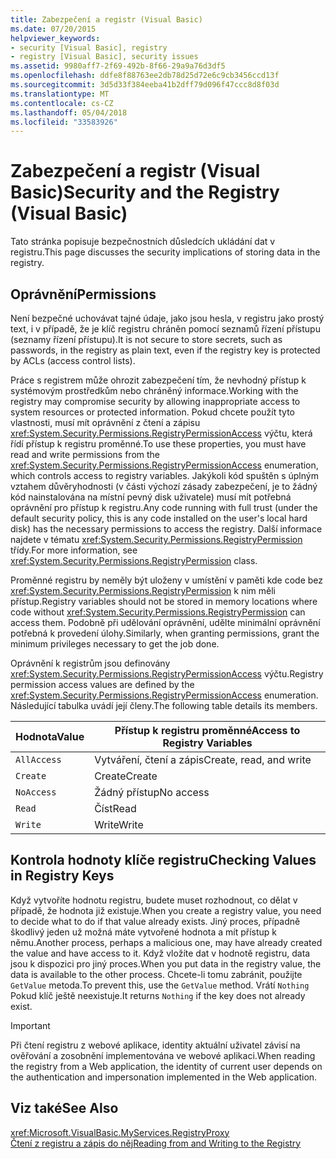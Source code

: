 ```yaml
---
title: Zabezpečení a registr (Visual Basic)
ms.date: 07/20/2015
helpviewer_keywords:
- security [Visual Basic], registry
- registry [Visual Basic], security issues
ms.assetid: 9980aff7-2f69-492b-8f66-29a9a76d3df5
ms.openlocfilehash: ddfe8f88763ee2db78d25d72e6c9cb3456ccd13f
ms.sourcegitcommit: 3d5d33f384eeba41b2dff79d096f47ccc8d8f03d
ms.translationtype: MT
ms.contentlocale: cs-CZ
ms.lasthandoff: 05/04/2018
ms.locfileid: "33583926"
---
```

# <a name="security-and-the-registry-visual-basic"></a><span data-ttu-id="6496f-102">Zabezpečení a registr (Visual Basic)</span><span class="sxs-lookup"><span data-stu-id="6496f-102">Security and the Registry (Visual Basic)</span></span>
<span data-ttu-id="6496f-103">Tato stránka popisuje bezpečnostních důsledcích ukládání dat v registru.</span><span class="sxs-lookup"><span data-stu-id="6496f-103">This page discusses the security implications of storing data in the registry.</span></span>  
  
## <a name="permissions"></a><span data-ttu-id="6496f-104">Oprávnění</span><span class="sxs-lookup"><span data-stu-id="6496f-104">Permissions</span></span>  
 <span data-ttu-id="6496f-105">Není bezpečné uchovávat tajné údaje, jako jsou hesla, v registru jako prostý text, i v případě, že je klíč registru chráněn pomocí seznamů řízení přístupu (seznamy řízení přístupu).</span><span class="sxs-lookup"><span data-stu-id="6496f-105">It is not secure to store secrets, such as passwords, in the registry as plain text, even if the registry key is protected by ACLs (access control lists).</span></span>  
  
 <span data-ttu-id="6496f-106">Práce s registrem může ohrozit zabezpečení tím, že nevhodný přístup k systémovým prostředkům nebo chráněný informace.</span><span class="sxs-lookup"><span data-stu-id="6496f-106">Working with the registry may compromise security by allowing inappropriate access to system resources or protected information.</span></span> <span data-ttu-id="6496f-107">Pokud chcete použít tyto vlastnosti, musí mít oprávnění z čtení a zápisu <xref:System.Security.Permissions.RegistryPermissionAccess> výčtu, která řídí přístup k registru proměnné.</span><span class="sxs-lookup"><span data-stu-id="6496f-107">To use these properties, you must have read and write permissions from the <xref:System.Security.Permissions.RegistryPermissionAccess> enumeration, which controls access to registry variables.</span></span> <span data-ttu-id="6496f-108">Jakýkoli kód spuštěn s úplným vztahem důvěryhodnosti (v části výchozí zásady zabezpečení, je to žádný kód nainstalována na místní pevný disk uživatele) musí mít potřebná oprávnění pro přístup k registru.</span><span class="sxs-lookup"><span data-stu-id="6496f-108">Any code running with full trust (under the default security policy, this is any code installed on the user's local hard disk) has the necessary permissions to access the registry.</span></span> <span data-ttu-id="6496f-109">Další informace najdete v tématu <xref:System.Security.Permissions.RegistryPermission> třídy.</span><span class="sxs-lookup"><span data-stu-id="6496f-109">For more information, see <xref:System.Security.Permissions.RegistryPermission> class.</span></span>  
  
 <span data-ttu-id="6496f-110">Proměnné registru by neměly být uloženy v umístění v paměti kde code bez <xref:System.Security.Permissions.RegistryPermission> k nim měli přístup.</span><span class="sxs-lookup"><span data-stu-id="6496f-110">Registry variables should not be stored in memory locations where code without <xref:System.Security.Permissions.RegistryPermission> can access them.</span></span> <span data-ttu-id="6496f-111">Podobně při udělování oprávnění, udělte minimální oprávnění potřebná k provedení úlohy.</span><span class="sxs-lookup"><span data-stu-id="6496f-111">Similarly, when granting permissions, grant the minimum privileges necessary to get the job done.</span></span>  
  
 <span data-ttu-id="6496f-112">Oprávnění k registrům jsou definovány <xref:System.Security.Permissions.RegistryPermissionAccess> výčtu.</span><span class="sxs-lookup"><span data-stu-id="6496f-112">Registry permission access values are defined by the <xref:System.Security.Permissions.RegistryPermissionAccess> enumeration.</span></span> <span data-ttu-id="6496f-113">Následující tabulka uvádí její členy.</span><span class="sxs-lookup"><span data-stu-id="6496f-113">The following table details its members.</span></span>  
  
|<span data-ttu-id="6496f-114">Hodnota</span><span class="sxs-lookup"><span data-stu-id="6496f-114">Value</span></span>|<span data-ttu-id="6496f-115">Přístup k registru proměnné</span><span class="sxs-lookup"><span data-stu-id="6496f-115">Access to Registry Variables</span></span>|  
|-----------|----------------------------------|  
|`AllAccess`|<span data-ttu-id="6496f-116">Vytváření, čtení a zápis</span><span class="sxs-lookup"><span data-stu-id="6496f-116">Create, read, and write</span></span>|  
|`Create`|<span data-ttu-id="6496f-117">Create</span><span class="sxs-lookup"><span data-stu-id="6496f-117">Create</span></span>|  
|`NoAccess`|<span data-ttu-id="6496f-118">Žádný přístup</span><span class="sxs-lookup"><span data-stu-id="6496f-118">No access</span></span>|  
|`Read`|<span data-ttu-id="6496f-119">Číst</span><span class="sxs-lookup"><span data-stu-id="6496f-119">Read</span></span>|  
|`Write`|<span data-ttu-id="6496f-120">Write</span><span class="sxs-lookup"><span data-stu-id="6496f-120">Write</span></span>|  
  
## <a name="checking-values-in-registry-keys"></a><span data-ttu-id="6496f-121">Kontrola hodnoty klíče registru</span><span class="sxs-lookup"><span data-stu-id="6496f-121">Checking Values in Registry Keys</span></span>  
 <span data-ttu-id="6496f-122">Když vytvoříte hodnotu registru, budete muset rozhodnout, co dělat v případě, že hodnota již existuje.</span><span class="sxs-lookup"><span data-stu-id="6496f-122">When you create a registry value, you need to decide what to do if that value already exists.</span></span> <span data-ttu-id="6496f-123">Jiný proces, případně škodlivý jeden už možná máte vytvořené hodnota a mít přístup k němu.</span><span class="sxs-lookup"><span data-stu-id="6496f-123">Another process, perhaps a malicious one, may have already created the value and have access to it.</span></span> <span data-ttu-id="6496f-124">Když vložíte dat v hodnotě registru, data jsou k dispozici pro jiný proces.</span><span class="sxs-lookup"><span data-stu-id="6496f-124">When you put data in the registry value, the data is available to the other process.</span></span> <span data-ttu-id="6496f-125">Chcete-li tomu zabránit, použijte `GetValue` metoda.</span><span class="sxs-lookup"><span data-stu-id="6496f-125">To prevent this, use the `GetValue` method.</span></span> <span data-ttu-id="6496f-126">Vrátí `Nothing` Pokud klíč ještě neexistuje.</span><span class="sxs-lookup"><span data-stu-id="6496f-126">It returns `Nothing` if the key does not already exist.</span></span>  
  
> [!IMPORTANT]
>  <span data-ttu-id="6496f-127">Při čtení registru z webové aplikace, identity aktuální uživatel závisí na ověřování a zosobnění implementována ve webové aplikaci.</span><span class="sxs-lookup"><span data-stu-id="6496f-127">When reading the registry from a Web application, the identity of current user depends on the authentication and impersonation implemented in the Web application.</span></span>  
  
## <a name="see-also"></a><span data-ttu-id="6496f-128">Viz také</span><span class="sxs-lookup"><span data-stu-id="6496f-128">See Also</span></span>  
 <xref:Microsoft.VisualBasic.MyServices.RegistryProxy>  
 [<span data-ttu-id="6496f-129">Čtení z registru a zápis do něj</span><span class="sxs-lookup"><span data-stu-id="6496f-129">Reading from and Writing to the Registry</span></span>](../../../../visual-basic/developing-apps/programming/computer-resources/reading-from-and-writing-to-the-registry.md)
